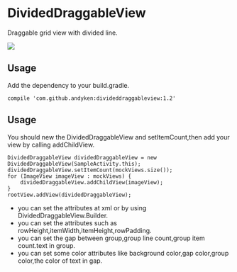 # DividedDraggableView

Draggable grid view with divided line.

<img src="https://github.com/andyken/DividedDraggableView/blob/master/app/sample.gif"/>

## Usage
Add the dependency to your build.gradle.

    compile 'com.github.andyken:divideddraggableview:1.2'

## Usage

You should new the DividedDraggableView and setItemCount,then add your view by calling addChildView.

    DividedDraggableView dividedDraggableView = new DividedDraggableView(SampleActivity.this);
    dividedDraggableView.setItemCount(mockViews.size());
    for (ImageView imageView : mockViews) {
        dividedDraggableView.addChildView(imageView);
    }
    rootView.addView(dividedDraggableView);

- you can set the attributes at xml or by using DividedDraggableView.Builder.
- you can set the attributes such as rowHeight,itemWidth,itemHeight,rowPadding.
- you can set the gap between group,group line count,group item count.text in group.
- you can set some color attributes like background color,gap color,group color,the color of text in gap.